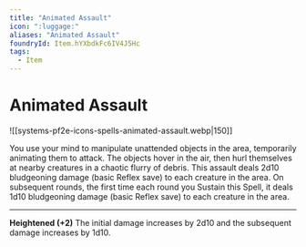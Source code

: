 ```yaml
---
title: "Animated Assault"
icon: ":luggage:"
aliases: "Animated Assault"
foundryId: Item.hYXbdkFc6IV4J5Hc
tags:
  - Item
---
```


# Animated Assault
![[systems-pf2e-icons-spells-animated-assault.webp|150]]

You use your mind to manipulate unattended objects in the area, temporarily animating them to attack. The objects hover in the air, then hurl themselves at nearby creatures in a chaotic flurry of debris. This assault deals 2d10 bludgeoning damage (basic Reflex save) to each creature in the area. On subsequent rounds, the first time each round you Sustain this Spell, it deals 1d10 bludgeoning damage (basic Reflex save) to each creature in the area.

* * *

**Heightened (+2)** The initial damage increases by 2d10 and the subsequent damage increases by 1d10.
